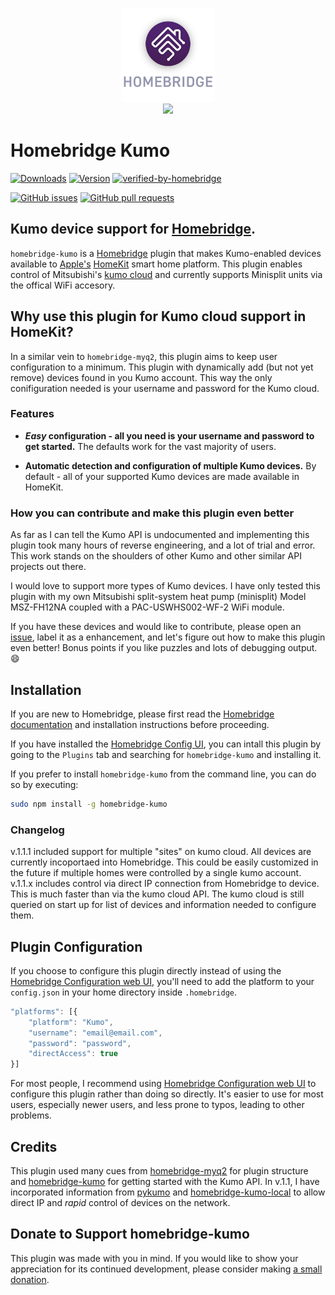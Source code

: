 <p align="center">
<img src="https://github.com/homebridge/branding/raw/master/logos/homebridge-wordmark-logo-vertical.png" width="150"><br/>
<img src="https://www.mitsubishicomfort.com/sites/default/themes/mitsubishicomfort/_assets/images/logo.png" width="150">
</p>


# Homebridge Kumo
[![Downloads](https://badgen.net/npm/dt/homebridge-kumo)](https://www.npmjs.com/package/homebridge-kumo)
[![Version](https://badgen.net/npm/v/homebridge-kumo)](https://www.npmjs.com/package/homebridge-kumo)
[![verified-by-homebridge](https://badgen.net/badge/homebridge/verified/purple)](https://github.com/homebridge/homebridge/wiki/Verified-Plugins)

[![GitHub issues](https://img.shields.io/github/issues/fjs21/homebridge-kumo)](https://github.com/fjs21/homebridge-kumo/issues)
[![GitHub pull requests](https://img.shields.io/github/issues-pr/fjs21/homebridge-kumo)](https://github.com/fjs21/homebridge-kumo/pulls)

## Kumo device support for [Homebridge](https://homebridge.io).
`homebridge-kumo` is a [Homebridge](https://homebridge.io) plugin that makes Kumo-enabled devices available to [Apple's](https://www.apple.com) [HomeKit](https://www.apple.com/ios/home) smart home platform. This plugin enables control of Mitsubishi's [kumo cloud](https://www.mitsubishicomfort.com/kumocloud) and currently supports Minisplit units via the offical WiFi accesory.

## Why use this plugin for Kumo cloud support in HomeKit?
In a similar vein to `homebridge-myq2`, this plugin aims to keep user configuration to a minimum. This plugin with dynamically add (but not yet remove) devices found in you Kumo account. This way the only conifiguration needed is your username and password for the Kumo cloud.

### Features
- ***Easy* configuration - all you need is your username and password to get started.** The defaults work for the vast majority of users.

- **Automatic detection and configuration of multiple Kumo devices.** By default - all of your supported Kumo devices are made available in HomeKit.

### <A NAME="kumo-contribute"></A>How you can contribute and make this plugin even better
As far as I can tell the Kumo API is undocumented and implementing this plugin took many hours of reverse engineering, and a lot of trial and error. This work stands on the shoulders of other Kumo and other similar API projects out there.

I would love to support more types of Kumo devices. I have only tested this plugin with my own Mitsubishi split-system heat pump (minisplit) Model MSZ-FH12NA coupled with a PAC-USWHS002-WF-2 WiFi module.  

If you have these devices and would like to contribute, please open an [issue](https://github.com/fjs21/homebridge-kumo/issues), label it as a enhancement, and let's figure out how to make this plugin even better! Bonus points if you like puzzles and lots of debugging output. :smile:

## Installation
If you are new to Homebridge, please first read the [Homebridge](https://homebridge.io) [documentation](https://github.com/homebridge/homebridge/wiki) and installation instructions before proceeding.

If you have installed the [Homebridge Config UI](https://github.com/oznu/homebridge-config-ui-x), you can intall this plugin by going to the `Plugins` tab and searching for `homebridge-kumo` and installing it.

If you prefer to install `homebridge-kumo` from the command line, you can do so by executing:

```sh
sudo npm install -g homebridge-kumo
```

### Changelog
v.1.1.1 included support for multiple "sites" on kumo cloud. All devices are currently incoportaed into Homebridge. This could be easily customized in the future if multiple homes were controlled by a single kumo account. 
v.1.1.x includes control via direct IP connection from Homebridge to device. This is much faster than via the kumo cloud API. The kumo cloud is still queried on start up for list of devices and information needed to configure them. 

## Plugin Configuration
If you choose to configure this plugin directly instead of using the [Homebridge Configuration web UI](https://github.com/oznu/homebridge-config-ui-x), you'll need to add the platform to your `config.json` in your home directory inside `.homebridge`.

```js
"platforms": [{
    "platform": "Kumo",
    "username": "email@email.com",
    "password": "password",
    "directAccess": true
}]
```

For most people, I recommend using [Homebridge Configuration web UI](https://github.com/oznu/homebridge-config-ui-x) to configure this plugin rather than doing so directly. It's easier to use for most users, especially newer users, and less prone to typos, leading to other problems.

## Credits
This plugin used many cues from [homebridge-myq2](https://github.com/hjdhjd/homebridge-myq2/) for plugin structure and [homebridge-kumo](https://github.com/mikaelnelson/homebridge-kumo) for getting started with the Kumo API. In v.1.1, I have incorporated information from [pykumo](https://github.com/dlarrick/pykumo) and [homebridge-kumo-local](https://github.com/monteroman/homebridge-kumo-local) to allow direct IP and *rapid* control of devices on the network. 

## Donate to Support homebridge-kumo
This plugin was made with you in mind. If you would like to show your appreciation for its continued development, please consider making [a small donation](https://www.paypal.com/cgi-bin/webscr?cmd=_donations&business=Y7PRYWBYVLMS2&item_name=homebridge-kumo&currency_code=USD&source=url).
